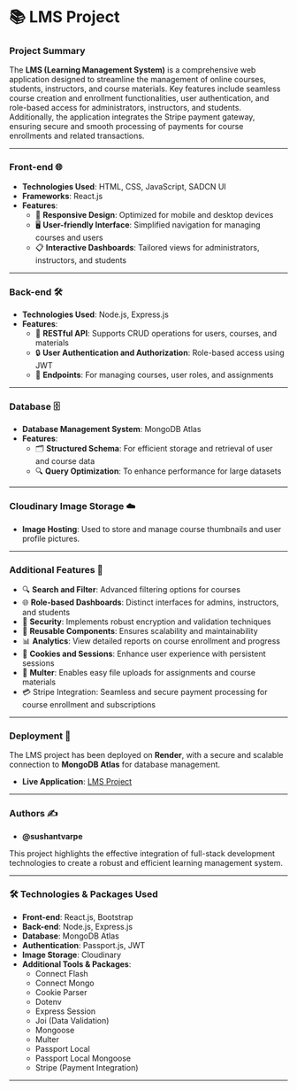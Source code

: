 # 📚 LMS Project

### Project Summary

The **LMS (Learning Management System)** is a comprehensive web application designed to streamline the management of online courses, students, instructors, and course materials. Key features include seamless course creation and enrollment functionalities, user authentication, and role-based access for administrators, instructors, and students. Additionally, the application integrates the Stripe payment gateway, ensuring secure and smooth processing of payments for course enrollments and related transactions.

---

### Front-end 🌐
- **Technologies Used**: HTML, CSS, JavaScript, SADCN UI
- **Frameworks**: React.js
- **Features**:
  - 📱 **Responsive Design**: Optimized for mobile and desktop devices
  - 🖥️ **User-friendly Interface**: Simplified navigation for managing courses and users
  - 📋 **Interactive Dashboards**: Tailored views for administrators, instructors, and students

---

### Back-end 🛠️
- **Technologies Used**: Node.js, Express.js
- **Features**:
  - 🧩 **RESTful API**: Supports CRUD operations for users, courses, and materials
  - 🔒 **User Authentication and Authorization**: Role-based access using JWT 
  - 📄 **Endpoints**: For managing courses, user roles, and assignments

---

### Database 🗄️
- **Database Management System**: MongoDB Atlas
- **Features**:
  - 🗂️ **Structured Schema**: For efficient storage and retrieval of user and course data
  - 🔍 **Query Optimization**: To enhance performance for large datasets

---

### Cloudinary Image Storage ☁️
- **Image Hosting**: Used to store and manage course thumbnails and user profile pictures.

---

### Additional Features 🌟
- 🔍 **Search and Filter**: Advanced filtering options for courses
- 🌐 **Role-based Dashboards**: Distinct interfaces for admins, instructors, and students
- 🔐 **Security**: Implements robust encryption and validation techniques
- 🎨 **Reusable Components**: Ensures scalability and maintainability
- 📊 **Analytics**: View detailed reports on course enrollment and progress
- 🍪 **Cookies and Sessions**: Enhance user experience with persistent sessions
- 📜 **Multer**: Enables easy file uploads for assignments and course materials
- 💳 Stripe Integration: Seamless and secure payment processing for course enrollment and subscriptions

---

### Deployment 🚀
The LMS project has been deployed on **Render**, with a secure and scalable connection to **MongoDB Atlas** for database management.

- **Live Application**: [LMS Project](https://learning-management-system-05kx.onrender.com)

---

### Authors ✍️
- **@sushantvarpe**

This project highlights the effective integration of full-stack development technologies to create a robust and efficient learning management system.

---

### 🛠️ Technologies & Packages Used
- **Front-end**: React.js, Bootstrap
- **Back-end**: Node.js, Express.js
- **Database**: MongoDB Atlas
- **Authentication**: Passport.js, JWT
- **Image Storage**: Cloudinary
- **Additional Tools & Packages**:
  - Connect Flash
  - Connect Mongo
  - Cookie Parser
  - Dotenv
  - Express Session
  - Joi (Data Validation)
  - Mongoose
  - Multer
  - Passport Local
  - Passport Local Mongoose
  - Stripe (Payment Integration)

---
